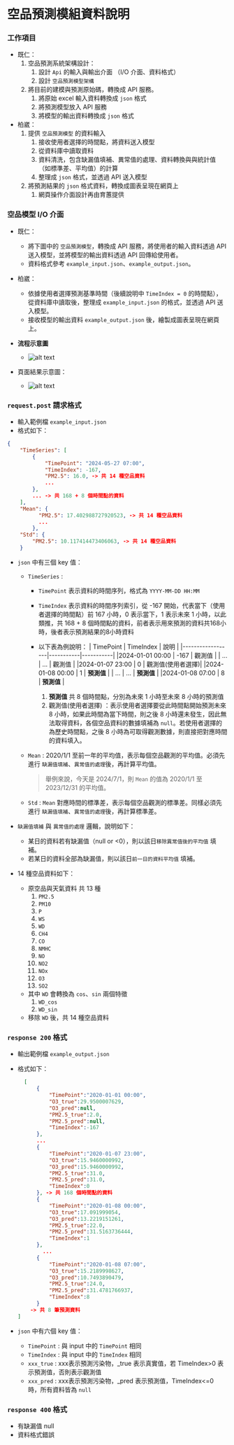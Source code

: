 # 空品預測模組資料說明

### 工作項目
- 既仁：
  1. 空品預測系統架構設計：
        1. 設計 `Api` 的輸入與輸出介面 （I/O 介面、資料格式）
        2. 設計 `空品預測模型架構`
  2. 將目前的建模與預測原始碼，轉換成 API 服務。
        1. 將原始 excel 輸入資料轉換成 `json` 格式
        2. 將預測模型放入 API 服務
        3. 將模型的輸出資料轉換成 `json` 格式
- 柏崴：
  1. 提供 `空品預測模型` 的資料輸入
        1. 接收使用者選擇的時間點，將資料送入模型
        2. 從資料庫中讀取資料
        3. 資料清洗，包含缺漏值填補、異常值的處理、資料轉換與與統計值（如標準差、平均值）的計算
        4. 整理成 `json` 格式，並透過 API 送入模型
  2.  將預測結果的 `json` 格式資料，轉換成圖表呈現在網頁上
        1. 網頁操作介面設計再由育蕙提供  

### 空品模型 I/O 介面
- 既仁：
  - 將下圖中的 `空品預測模型`，轉換成 API 服務，將使用者的輸入資料透過 API 送入模型，並將模型的輸出資料透過 API 回傳給使用者。
  - 資料格式參考 `example_input.json`、`example_output.json`。
- 柏崴：
  - 依據使用者選擇預測基準時間（後續說明中 `TimeIndex = 0` 的時間點），從資料庫中讀取後，整理成 `example_input.json` 的格式，並透過 API 送入模型。
  - 接收模型的輸出資料 `example_output.json` 後，繪製成圖表呈現在網頁上。
- **流程示意圖**
  - ![alt text](image.png)

- 頁面結果示意圖：
  - ![alt text](image-1.png)

### `request.post` 請求格式
- 輸入範例檔 
  `example_input.json`
- 格式如下：
```json
{
    "TimeSeries": [
        {
            "TimePoint": "2024-05-27 07:00",
            "TimeIndex": -167,
            "PM2.5": 16.0, -> 共 14 種空品資料
            ...
        },
        ... -> 共 168 + 8 個時間點的資料
    ],
    "Mean": {
          "PM2.5": 17.402988727920523, -> 共 14 種空品資料
          ...
        },
    "Std": {
        "PM2.5": 10.117414473406063, -> 共 14 種空品資料
    }
```
- `json` 中有三個 key 值：
    - `TimeSeries` : 
      - `TimePoint` 表示資料的時間序列，格式為 `YYYY-MM-DD HH:MM`
      - `TimeIndex` 表示資料的時間序列索引，從 -167 開始，代表當下（使用者選擇的時間點）前 167 小時，0 表示當下，1 表示未來 1 小時，以此類推，共 168 + 8 個時間點的資料，前者表示用來預測的資料共168小時，後者表示預測結果的8小時資料
      - 以下表為例說明：
         | TimePoint        | TimeIndex | 說明       |
         |------------------|-----------|-----------|
         |2024-01-01 00:00  | -167      | 觀測值     |
         |   ...            |  ...      | 觀測值     |
         |2024-01-07 23:00  | 0         | 觀測值(使用者選擇)|
         |2024-01-08 00:00  | 1         | **預測值** |
         |   ...            |  ...      | **預測值** |
         |2024-01-08 07:00  | 8         | **預測值** |

        1. **預測值** 共 8 個時間點，分別為未來 1 小時至未來 8 小時的預測值 
        2. 觀測值(使用者選擇) ：表示使用者選擇要從此時間點開始預測未來 8 小時，如果此時間為當下時間，則之後 8 小時還未發生，因此無法取得資料，各個空品資料的數據填補為 `null`。若使用者選擇的為歷史時間點，之後 8 小時為可取得觀測數據，則直接把對應時間的資料填入。
    
    - `Mean` : 2020/1/1 至前一年的平均值，表示每個空品觀測的平均值。必須先進行 `缺漏值填補`、`異常值的處理`後，再計算平均值。
        >  舉例來說，今天是 2024/7/1，則 `Mean` 的值為 2020/1/1 至 2023/12/31 的平均值。
    - `Std` : `Mean` 對應時間的標準差，表示每個空品觀測的標準差。同樣必須先進行 `缺漏值填補`、`異常值的處理`後，再計算標準差。
 
- `缺漏值填補` 與 `異常值的處理` 邏輯，說明如下：
  - 某日的資料若有缺漏值（null or <0），則以該日`移除異常值後的平均值` 填補。
  - 若某日的資料全部為缺漏值，則以該日`前一日的資料平均值` 填補。
- 14 種空品資料如下：
  - 原空品與天氣資料 共 13 種
    1. `PM2.5` 
    2. `PM10` 
    3. `P` 
    4. `WS` 
    5. `WD` 
    6. `CH4` 
    7. `CO` 
    8. `NMHC` 
    9. `NO` 
    10. `NO2` 
    11. `NOx` 
    12. `O3` 
    13. `SO2` 
  - 其中 `WD` 會轉換為 `cos`、`sin` 兩個特徵
    1.  `WD_cos`
    2.  `WD_sin`
  - 移除 `WD` 後，共 14 種空品資料 
  
### `response 200`  格式
- 輸出範例檔 
  `example_output.json`
- 格式如下：
  ```json
    [
        {
            "TimePoint":"2020-01-01 00:00",
            "O3_true":29.9500007629,
            "O3_pred":null,
            "PM2.5_true":2.0,
            "PM2.5_pred":null,
            "TimeIndex":-167
        },
        ...
        {
            "TimePoint":"2020-01-07 23:00",
            "O3_true":15.9460000992,
            "O3_pred":15.9460000992,
            "PM2.5_true":31.0,
            "PM2.5_pred":31.0,
            "TimeIndex":0
        }, -> 共 168 個時間點的資料
        {
            "TimePoint":"2020-01-08 00:00",
            "O3_true":17.091999054,
            "O3_pred":13.2219151261,
            "PM2.5_true":22.0,
            "PM2.5_pred":31.5163736444,
            "TimeIndex":1
        },
          ...
        {
            "TimePoint":"2020-01-08 07:00",
            "O3_true":15.2189998627,
            "O3_pred":10.7493890479,
            "PM2.5_true":24.0,
            "PM2.5_pred":31.4781766937,
            "TimeIndex":8
        }
      -> 共 8 筆預測資料
  ]
  ```

- `json` 中有六個 key 值：
    - `TimePoint` : 與 input 中的 `TimePoint` 相同
    - `TimeIndex` : 與 input 中的 `TimeIndex` 相同
    - `xxx_true` : xxx表示預測污染物，_true 表示真實值，若 TimeIndex>0 表示預測值，否則表示觀測值
    - `xxx_pred` : xxx表示預測污染物，_pred 表示預測值，TimeIndex<=0 時，所有資料皆為 `null`

### `response 400`  格式
- 有缺漏值 null
- 資料格式錯誤